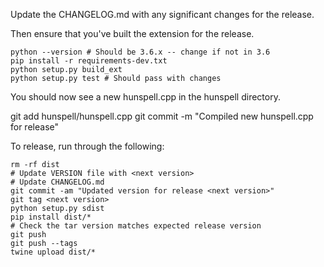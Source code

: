 Update the CHANGELOG.md with any significant changes for the release.

Then ensure that you've built the extension for the release.

    python --version # Should be 3.6.x -- change if not in 3.6
    pip install -r requirements-dev.txt
    python setup.py build_ext
    python setup.py test # Should pass with changes

You should now see a new hunspell.cpp in the hunspell directory.

   git add hunspell/hunspell.cpp
   git commit -m "Compiled new hunspell.cpp for release"

To release, run through the following:

    rm -rf dist
    # Update VERSION file with <next version>
    # Update CHANGELOG.md
    git commit -am "Updated version for release <next version>"
    git tag <next version>
    python setup.py sdist
    pip install dist/*
    # Check the tar version matches expected release version
    git push
    git push --tags
    twine upload dist/*
